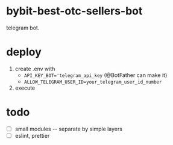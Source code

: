 # bybit-best-otc-sellers-bot

telegram bot.

# deploy
1. create .env with 
    * `API_KEY_BOT='telegram_api_key` (@BotFather can make it)
    * `ALLOW_TELEGRAM_USER_ID=your_telegram_user_id_number`
2. execute

# todo
- [ ] small modules -- separate by simple layers
- [ ] eslint, prettier